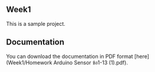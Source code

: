 ## Week1

This is a sample project.

## Documentation

You can download the documentation in PDF format [here](Week1/Homework Arduino Sensor ข้อ1-13 (1).pdf).

